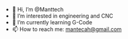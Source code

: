 - 👋 Hi, I’m @Manttech
- 👀 I’m interested in engineering and CNC
- 🌱 I’m currently learning G-Code 
- 📫 How to reach me: mantecah@gmail.com

<!---
Manttech/Manttech is a ✨ special ✨ repository because its `README.md` (this file) appears on your GitHub profile.
You can click the Preview link to take a look at your changes.
--->
